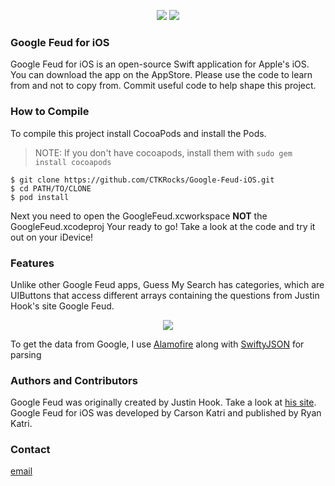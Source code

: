 <p align="center">
  <img src="https://raw.githubusercontent.com/CTKRocks/Google-Feud-iOS/master/GoogleFued/Guess%20My%20Search.png" />
  <img src="http://i.giphy.com/3oz8xGSqhN7yk8UJgI.gif" />
</p>

### Google Feud for iOS
Google Feud for iOS is an open-source Swift application for Apple's iOS. You can download the app on the AppStore. Please use the code to learn from and not to copy from. Commit useful code to help shape this project.

### How to Compile
To compile this project install CocoaPods and install the Pods.

> NOTE: If you don't have cocoapods, install them with `sudo gem install cocoapods`

```shell
$ git clone https://github.com/CTKRocks/Google-Feud-iOS.git
$ cd PATH/TO/CLONE
$ pod install
```
Next you need to open the GoogleFeud.xcworkspace **NOT** the GoogleFeud.xcodeproj
Your ready to go! Take a look at the code and try it out on your iDevice!

### Features
Unlike other Google Feud apps, Guess My Search has categories, which are UIButtons that access different arrays containing the questions from Justin Hook's site Google Feud.
<p align="center">
  <img src="http://imgur.com/GXvfj9u.png" />
</p>

To get the data from Google, I use [Alamofire](https://github.com/Alamofire/Alamofire) along with [SwiftyJSON](https://github.com/SwiftyJSON/SwiftyJSON) for parsing

### Authors and Contributors
Google Feud was originally created by Justin Hook. Take a look at [his site](http://googlefeud.com/).
Google Feud for iOS was developed by Carson Katri and published by Ryan Katri.

### Contact

[email](mailto:carson.katri@gmail.com)
